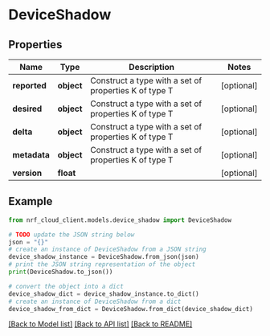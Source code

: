 # DeviceShadow


## Properties

Name | Type | Description | Notes
------------ | ------------- | ------------- | -------------
**reported** | **object** | Construct a type with a set of properties K of type T | [optional] 
**desired** | **object** | Construct a type with a set of properties K of type T | [optional] 
**delta** | **object** | Construct a type with a set of properties K of type T | [optional] 
**metadata** | **object** | Construct a type with a set of properties K of type T | [optional] 
**version** | **float** |  | [optional] 

## Example

```python
from nrf_cloud_client.models.device_shadow import DeviceShadow

# TODO update the JSON string below
json = "{}"
# create an instance of DeviceShadow from a JSON string
device_shadow_instance = DeviceShadow.from_json(json)
# print the JSON string representation of the object
print(DeviceShadow.to_json())

# convert the object into a dict
device_shadow_dict = device_shadow_instance.to_dict()
# create an instance of DeviceShadow from a dict
device_shadow_from_dict = DeviceShadow.from_dict(device_shadow_dict)
```
[[Back to Model list]](../README.md#documentation-for-models) [[Back to API list]](../README.md#documentation-for-api-endpoints) [[Back to README]](../README.md)


